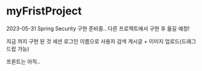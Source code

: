 # myFristProject

2023-05-31
Spring Security 구현 준비중.. 다른 프로젝트에서 구현 후 옮길 예정!

지금 까지 구현 된 것
세션 로그인
이름으로 사용자 검색
게시글 + 이미지 업로드(드래그 드랍 가능)

프론트는 아직..
